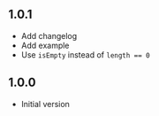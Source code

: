 ## 1.0.1

- Add changelog
- Add example
- Use `isEmpty` instead of `length == 0`

## 1.0.0

- Initial version